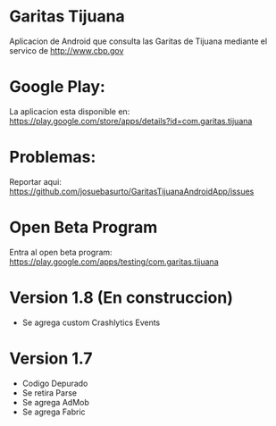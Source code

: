 Garitas Tijuana
==================

Aplicacion de Android que consulta las Garitas de Tijuana mediante el servico de http://www.cbp.gov

Google Play:
==============
La aplicacion esta disponible en: https://play.google.com/store/apps/details?id=com.garitas.tijuana

Problemas:
==============
Reportar aqui: https://github.com/josuebasurto/GaritasTijuanaAndroidApp/issues

Open Beta Program
==============
Entra al open beta program: https://play.google.com/apps/testing/com.garitas.tijuana

Version 1.8 (En construccion)
==============
- Se agrega custom Crashlytics Events

Version 1.7
==============
- Codigo Depurado
- Se retira Parse
- Se agrega AdMob
- Se agrega Fabric